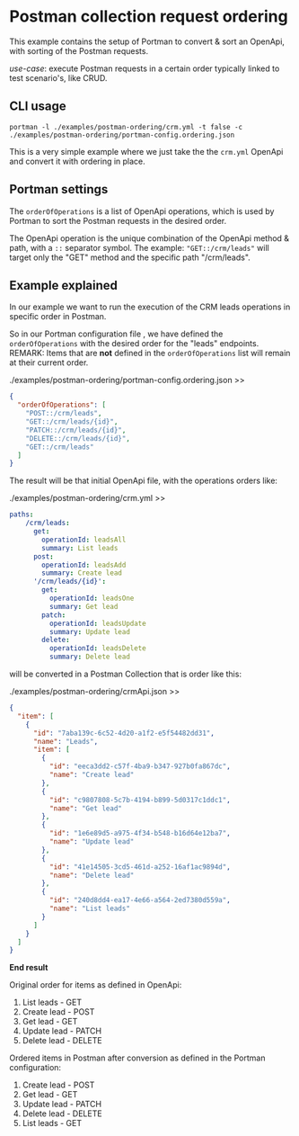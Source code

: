 # Postman collection request ordering

This example contains the setup of Portman to convert & sort an OpenApi, with sorting of the Postman requests.

_use-case_: execute Postman requests in a certain order typically linked to test scenario's, like CRUD.

## CLI usage

```ssh
portman -l ./examples/postman-ordering/crm.yml -t false -c ./examples/postman-ordering/portman-config.ordering.json
```

This is a very simple example where we just take the the `crm.yml` OpenApi and convert it with ordering in place.

## Portman settings

The `orderOfOperations` is a list of OpenApi operations, which is used by Portman to sort the Postman requests in the
desired order.

The OpenApi operation is the unique combination of the OpenApi method & path, with a `::` separator symbol.
The example: `"GET::/crm/leads"` will target only the "GET" method and the specific path "/crm/leads".

## Example explained

In our example we want to run the execution of the CRM leads operations in specific order in Postman.

So in our Portman configuration file , we have defined the `orderOfOperations` with the desired order for the "leads"
endpoints. REMARK: Items that are **not** defined in the `orderOfOperations` list will remain at their current order.

./examples/postman-ordering/portman-config.ordering.json >>

````json
{
  "orderOfOperations": [
    "POST::/crm/leads",
    "GET::/crm/leads/{id}",
    "PATCH::/crm/leads/{id}",
    "DELETE::/crm/leads/{id}",
    "GET::/crm/leads"
  ]
}
````

The result will be that initial OpenApi file, with the operations orders like:

./examples/postman-ordering/crm.yml >>

```yaml
paths:
    /crm/leads:
      get:
        operationId: leadsAll
        summary: List leads
      post:
        operationId: leadsAdd
        summary: Create lead
      '/crm/leads/{id}':
        get:
          operationId: leadsOne
          summary: Get lead
        patch:
          operationId: leadsUpdate
          summary: Update lead
        delete:
          operationId: leadsDelete
          summary: Delete lead

```

will be converted in a Postman Collection that is order like this:

./examples/postman-ordering/crmApi.json >>

```json
{
  "item": [
    {
      "id": "7aba139c-6c52-4d20-a1f2-e5f54482dd31",
      "name": "Leads",
      "item": [
        {
          "id": "eeca3dd2-c57f-4ba9-b347-927b0fa867dc",
          "name": "Create lead"
        },
        {
          "id": "c9807808-5c7b-4194-b899-5d0317c1ddc1",
          "name": "Get lead"
        },
        {
          "id": "1e6e89d5-a975-4f34-b548-b16d64e12ba7",
          "name": "Update lead"
        },
        {
          "id": "41e14505-3cd5-461d-a252-16af1ac9894d",
          "name": "Delete lead"
        },
        {
          "id": "240d8dd4-ea17-4e66-a564-2ed7380d559a",
          "name": "List leads"
        }
      ]
    }
  ]
}
```

**End result**

Original order for items as defined in OpenApi:
1) List leads - GET
2) Create lead - POST
3) Get lead - GET
4) Update lead - PATCH
5) Delete lead - DELETE

Ordered items in Postman after conversion as defined in the Portman configuration:
1) Create lead - POST
2) Get lead - GET
3) Update lead - PATCH
4) Delete lead - DELETE
5) List leads - GET
